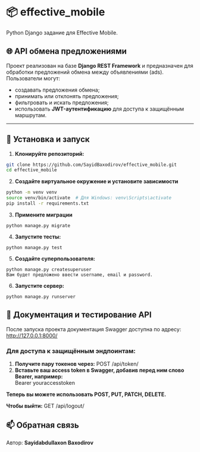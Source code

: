 # 📦 effective_mobile

Python Django задание для Effective Mobile.

## 🌐 API обмена предложениями

Проект реализован на базе **Django REST Framework** и предназначен для обработки предложений обмена между объявлениями (ads). Пользователи могут:

- создавать предложения обмена;
- принимать или отклонять предложения;
- фильтровать и искать предложения;
- использовать **JWT-аутентификацию** для доступа к защищённым маршрутам.

---

## 🚀 Установка и запуск

1. **Клонируйте репозиторий:**

```bash
git clone https://github.com/SayidBaxodirov/effective_mobile.git
cd effective_mobile
```
2. **Создайте виртуальное окружение и установите зависимости**
```bash
python -m venv venv
source venv/bin/activate  # Для Windows: venv\Scripts\activate
pip install -r requirements.txt
```
3. **Примените миграции**
```
python manage.py migrate
```
4. **Запустите тесты:**
```
python manage.py test
```
5. **Создайте суперпользователя:**
```
python manage.py createsuperuser
Вам будет предложено ввести username, email и password.
```
6. **Запустите сервер:**
```
python manage.py runserver
```
## 🧪 Документация и тестирование API
После запуска проекта документация Swagger доступна по адресу:
http://127.0.0.1:8000/
### Для доступа к защищённым эндпоинтам:
1. **Получите пару токенов через:**
POST /api/token/
2. **Вставьте ваш access token в Swagger, добавив перед ним слово Bearer, например:**\
Bearer youraccesstoken

**Теперь вы можете использовать POST, PUT, PATCH, DELETE.**

__Чтобы выйти:__
GET /api/logout/
## 📫 Обратная связь
Aвтор: __Sayidabdullaxon Baxodirov__



